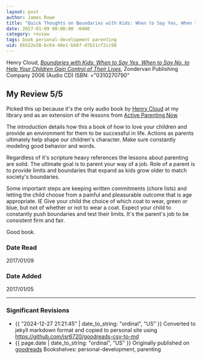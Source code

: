 ```yaml
---
layout: post
author: James Rowe
title: "Quick Thoughts on Boundaries with Kids: When to Say Yes, When to Say No, to Help Your Children Gain Control of Their Lives"
date: 2017-01-09 00:00:00 -0400
category: review
tags: book personal-development parenting
uid: 6b522e38-bc64-48e1-bb6f-d7b11cf2cc98
---
```


Henry Cloud, *[Boundaries with Kids: When to Say Yes, When to Say No, to Help Your Children Gain Control of Their Lives](https://www.goodreads.com/book/show/851889)*,  Zondervan Publishing Company 2006 (Audio CD) ISBN: ="0310270790"

## My Review 5/5

Picked this up because it's the only audio book by [Henry Cloud](https://www.goodreads.com/author/show/1114699) at my library and as an extension of the lessons from [Active Parenting Now](https://www.goodreads.com/book/show/1343214)

The introduction details how this a book of how to love your children and provide an environment for them to be successful in life. Actions as parents ultimately help shape our children's character. Make sure constantly modeling good behavior and words.

Regardless of it's scripture heavy references the lessons about parenting are solid. The ultimate goal is to parent your way of a job. Role of a parent is to provide limits and boundaries that expand as kids grow older to match society's boundaries.

Some important steps are keeping written commitments (chore lists) and letting the child choose from a painful and pleasurable outcome that is age appropriate. IE Give your child the choice of which coat to wear, green or blue, but not of whether or not to wear a coat. Expect your child to constantly push boundaries and test their limits. It's the parent's job to be consistent firm and fair.

Good book.



### Date Read
2017/01/09

### Date Added
2017/01/05

---

### Significant Revisions

- {{ "2024-12-27 21:21:45" | date_to_string: "ordinal", "US" }} Converted to jekyll markdown format and copied to personal site using <https://github.com/jsr6720/goodreads-csv-to-md>
- {{ page.date | date_to_string: "ordinal", "US" }} Originally published on [goodreads](https://www.goodreads.com) Bookshelves: personal-development, parenting